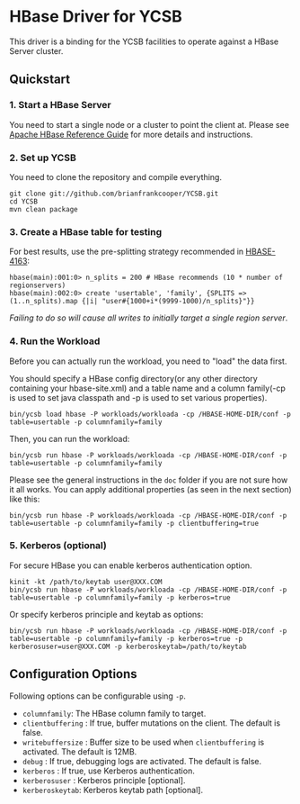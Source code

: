<!--
Copyright (c) 2015 YCSB contributors. All rights reserved.

Licensed under the Apache License, Version 2.0 (the "License"); you
may not use this file except in compliance with the License. You
may obtain a copy of the License at

http://www.apache.org/licenses/LICENSE-2.0

Unless required by applicable law or agreed to in writing, software
distributed under the License is distributed on an "AS IS" BASIS,
WITHOUT WARRANTIES OR CONDITIONS OF ANY KIND, either express or
implied. See the License for the specific language governing
permissions and limitations under the License. See accompanying
LICENSE file.
-->

# HBase Driver for YCSB
This driver is a binding for the YCSB facilities to operate against a HBase Server cluster.

## Quickstart

### 1. Start a HBase Server
You need to start a single node or a cluster to point the client at. Please see [Apache HBase Reference Guide](http://hbase.apache.org/book.html) for more details and instructions.

### 2. Set up YCSB
You need to clone the repository and compile everything.

```
git clone git://github.com/brianfrankcooper/YCSB.git
cd YCSB
mvn clean package
```

### 3. Create a HBase table for testing

For best results, use the pre-splitting strategy recommended in [HBASE-4163](https://issues.apache.org/jira/browse/HBASE-4163):

```
hbase(main):001:0> n_splits = 200 # HBase recommends (10 * number of regionservers)
hbase(main):002:0> create 'usertable', 'family', {SPLITS => (1..n_splits).map {|i| "user#{1000+i*(9999-1000)/n_splits}"}}
```

*Failing to do so will cause all writes to initially target a single region server*.

### 4. Run the Workload
Before you can actually run the workload, you need to "load" the data first.

You should specify a HBase config directory(or any other directory containing your hbase-site.xml) and a table name and a column family(-cp is used to set java classpath and -p is used to set various properties).

```
bin/ycsb load hbase -P workloads/workloada -cp /HBASE-HOME-DIR/conf -p table=usertable -p columnfamily=family
```

Then, you can run the workload:

```
bin/ycsb run hbase -P workloads/workloada -cp /HBASE-HOME-DIR/conf -p table=usertable -p columnfamily=family
```

Please see the general instructions in the `doc` folder if you are not sure how it all works. You can apply additional properties (as seen in the next section) like this:

```
bin/ycsb run hbase -P workloads/workloada -cp /HBASE-HOME-DIR/conf -p table=usertable -p columnfamily=family -p clientbuffering=true
```

### 5. Kerberos (optional)
For secure HBase you can enable kerberos authentication option.

```
kinit -kt /path/to/keytab user@XXX.COM
bin/ycsb run hbase -P workloads/workloada -cp /HBASE-HOME-DIR/conf -p table=usertable -p columnfamily=family -p kerberos=true
```

Or specify kerberos principle and keytab as options:

```
bin/ycsb run hbase -P workloads/workloada -cp /HBASE-HOME-DIR/conf -p table=usertable -p columnfamily=family -p kerberos=true -p kerberosuser=user@XXX.COM -p kerberoskeytab=/path/to/keytab
```

## Configuration Options
Following options can be configurable using `-p`.

* `columnfamily`: The HBase column family to target.
* `clientbuffering` : If true, buffer mutations on the client. The default is false.
* `writebuffersize` : Buffer size to be used when `clientbuffering` is activated. The default is 12MB.
* `debug` : If true, debugging logs are activated. The default is false.
* `kerberos` : If true, use Kerberos authentication.
* `kerberosuser` : Kerberos principle [optional].
* `kerberoskeytab`: Kerberos keytab path [optional].
